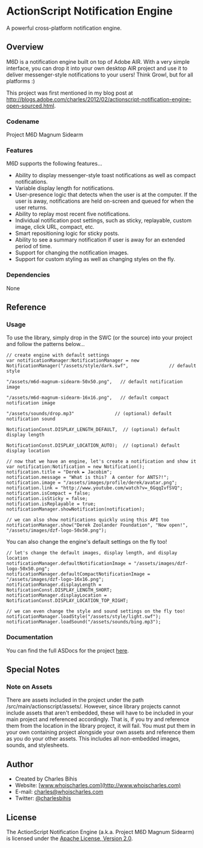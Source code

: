 # ActionScript Notification Engine

A powerful cross-platform notification engine.

## Overview

M6D is a notification engine built on top of Adobe AIR.  With a very simple interface, you can drop it into your own desktop AIR project and use it to deliver messenger-style notifications to your users!  Think Growl, but for all platforms :)

This project was first mentioned in my blog post at http://blogs.adobe.com/charles/2012/02/actionscript-notification-engine-open-sourced.html.

### Codename

Project M6D Magnum Sidearm

### Features

M6D supports the following features...

* Ability to display messenger-style toast notifications as well as compact notifications.
* Variable display length for notifications.
* User-presence logic that detects when the user is at the computer.  If the user is away, notifications are held on-screen and queued for when the user returns.
* Ability to replay most recent five notifications.
* Individual notification post settings, such as sticky, replayable, custom image, click URL, compact, etc.
* Smart repositioning logic for sticky posts.
* Ability to see a summary notification if user is away for an extended period of time.
* Support for changing the notification images.
* Support for custom styling as well as changing styles on the fly.

### Dependencies
None

## Reference

### Usage

To use the library, simply drop in the SWC (or the source) into your project and follow the patterns below...

	// create engine with default settings
	var notificationManager:NotificationManager = new NotificationManager("/assets/style/dark.swf",				  // default style
																		  "/assets/m6d-magnum-sidearm-50x50.png",	// default notification image
																		  "/assets/m6d-magnum-sidearm-16x16.png",	// default compact notification image
																		  "/assets/sounds/drop.mp3"				  // (optional) default notification sound
																		  NotificationConst.DISPLAY_LENGTH_DEFAULT,  // (optional) default display length
																		  NotificationConst.DISPLAY_LOCATION_AUTO);  // (optional) default display location
	
	// now that we have an engine, let's create a notification and show it
	var notification:Notification = new Notification();
	notification.title = "Derek ► Jacobim";
	notification.message = "What is this?  A center for ANTS?!";
	notification.image = "/assets/images/profile/derek/avatar.png";
	notification.link = "http://www.youtube.com/watch?v=_6GqqIvfSVQ";
	notification.isCompact = false;
	notification.isSticky = false;
	notification.isReplayable = true;
	notificationManager.showNotification(notification);
	
	// we can also show notifications quickly using this API too
	notificationManager.show("Derek Zoolander Foundation", "Now open!", "/assets/images/dzf-logo-50x50.png");

You can also change the engine's default settings on the fly too!

	// let's change the default images, display length, and display location
	notificationManager.defaultNotificationImage = "/assets/images/dzf-logo-50x50.png";
	notificationManager.defaultCompactNotificationImage = "/assets/images/dzf-logo-16x16.png";
	notificationManager.displayLength = NotificationConst.DISPLAY_LENGTH_SHORT;
	notificationManager.displayLocation = NotificationConst.DISPLAY_LOCATION_TOP_RIGHT;
	
	// we can even change the style and sound settings on the fly too!
	notificationManager.loadStyle("/assets/style/light.swf");
	notificationManager.loadSound("/assets/sounds/bing.mp3");

### Documentation

You can find the full ASDocs for the project [here](http://charlesbihis.github.com/actionscript-notification-engine/docs/).

## Special Notes

### Note on Assets

There are assets included in the project under the path /src/main/actionscript/assets/.  However, since library projects cannot include assets that aren't embedded, these will have to be included in your main project and referenced accordingly.  That is, if you try and reference them from the location in the library project, it will fail.  You must put them in your own containing project alongside your own assets and reference them as you do your other assets.  This includes all non-embedded images, sounds, and stylesheets.

## Author

* Created by Charles Bihis
* Website: [www.whoischarles.com](http://www.whoischarles.com)
* E-mail: [charles@whoischarles.com](mailto:charles@whoischarles.com)
* Twitter: [@charlesbihis](http://www.twitter.com/charlesbihis)

## License

The ActionScript Notification Engine (a.k.a. Project M6D Magnum Sidearm) is licensed under the [Apache License, Version 2.0](http://www.apache.org/licenses/LICENSE-2.0).